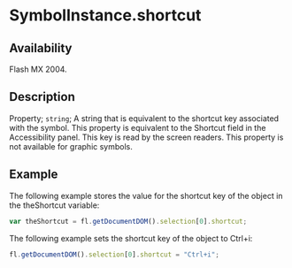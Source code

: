 # SymbolInstance.shortcut

## Availability

Flash MX 2004.

## Description

Property; `string`; A string that is equivalent to the shortcut key associated with the symbol. This property is equivalent to the Shortcut field in the Accessibility panel. This key is read by the screen readers.
This property is not available for graphic symbols.

## Example

The following example stores the value for the shortcut key of the object in the theShortcut variable:

```javascript
var theShortcut = fl.getDocumentDOM().selection[0].shortcut; 
```

The following example sets the shortcut key of the object to Ctrl+i:

```javascript
fl.getDocumentDOM().selection[0].shortcut = "Ctrl+i";
```
